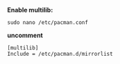 **Enable multilib:**
```
sudo nano /etc/pacman.conf
```
**uncomment**
```
[multilib]
Include = /etc/pacman.d/mirrorlist
```
